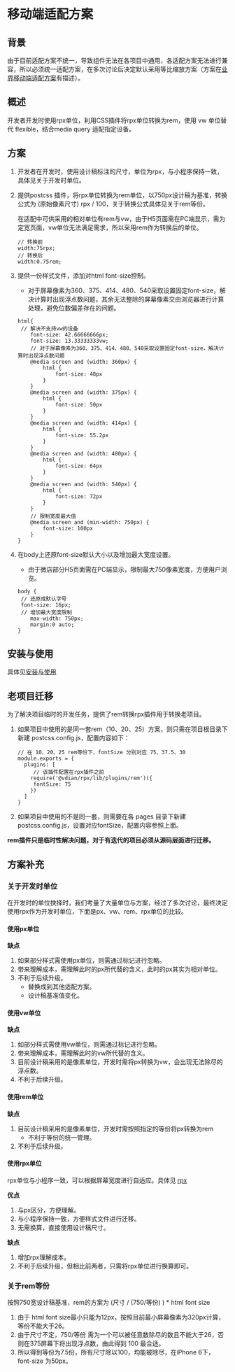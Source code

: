 # 移动端适配方案

## 背景

由于目前适配方案不统一，导致组件无法在各项目中通用，各适配方案无法进行兼容，所以必须统一适配方案，在多次讨论后决定默认采用等比缩放方案（方案在[业界移动端适配方案](./docs/industryi-adaptation.md)有描述）。

## 概述

开发者开发时使用rpx单位，利用CSS插件将rpx单位转换为rem，使用 vw 单位替代 flexible，结合media query 适配指定设备。

## 方案

1. 开发者在开发时，使用设计稿标注的尺寸，单位为rpx，与小程序保持一致，具体见关于开发时单位。

2. 提供postcss 插件，将rpx单位转换为rem单位，以750px设计稿为基准，转换公式为  (原始像素尺寸) rpx / 100，关于转换公式具体见关于rem等份。

   在适配中可供采用的相对单位有rem与vw，由于H5页面需在PC端显示，需为定宽页面，vw单位无法满足需求，所以采用rem作为转换后的单位。

   ```
   // 转换前
   width:75rpx;
   // 转换后
   width:0.75rem;
   ```

3. 提供一份样式文件，添加对html font-size控制。

   - 对于屏幕像素为360、375、414、480、540采取设置固定font-size，解决计算时出现浮点数问题，其余无法整除的屏幕像素交由浏览器进行计算处理，避免位数偏差存在的问题。

   ```
   html{
   	// 解决不支持vw的设备
       font-size: 42.66666666px;
       font-size: 13.33333333vw;
       // 对于屏幕像素为360、375、414、480、540采取设置固定font-size，解决计算时出现浮点数问题
       @media screen and (width: 360px) {
           html {
               font-size: 48px
           }
       }
       @media screen and (width: 375px) {
           html {
               font-size: 50px
           }
       }
       @media screen and (width: 414px) {
           html {
               font-size: 55.2px
           }
       }
       @media screen and (width: 480px) {
           html {
               font-size: 64px
           }
       }
       @media screen and (width: 540px) {
           html {
               font-size: 72px
           }
       }
       // 限制宽度最大值
       @media screen and (min-width: 750px) {
           font-size: 100px
       }
   }
   ```

4. 在body上还原font-size默认大小以及增加最大宽度设置。

   - 由于微店部分H5页面需在PC端显示，限制最大750像素宽度，方便用户浏览。

   ```
   body {
   	// 还原成默认字号
   	font-size: 16px;
   	// 增加最大宽度限制
       max-width: 750px;
       margin:0 auto;
   }
   ```

## 安装与使用

具体见[安装与使用](./docs/installation.md)

## 老项目迁移

为了解决项目临时的开发任务，提供了rem转换rpx插件用于转换老项目。

1. 如果项目中使用的是同一套rem（10、20、25）方案，则只需在项目根目录下新建 postcss.config.js，配置内容如下：

   ```
   // 在 10、20、25 rem等份下，fontSize 分别对应 75、37.5、30
   module.exports = {
     plugins: [
     	// 该插件配置在rpx插件之前
       require('@vdian/rpx/lib/plugins/rem')({
       	fontSize: 75
       })
     ]
   }
   ```

2. 如果项目中使用的不是同一套，则需要在各 pages 目录下新建 postcss.config.js，设置对应fontSize，配置内容参照上面。

**rem插件只是临时性解决问题，对于有迭代的项目必须从源码层面进行迁移。**

## 方案补充

### 关于开发时单位

在开发时的单位抉择时，我们考量了大量单位与方案，经过了多次讨论，最终决定使用rpx作为开发时单位，下面是px、vw、rem、rpx单位的比较。

#### 使用px单位

**缺点**

1. 如果部分样式需使用px单位，则需通过标记进行忽略。
2. 带来理解成本，需理解此时的px所代替的含义，此时的px其实为相对单位。
3. 不利于后续升级。
   - 替换成到其他适配方案。
   - 设计稿基准值变化。

#### 使用vw单位

**缺点**

1. 如部分样式需使用vw单位，则需通过标记进行忽略。
2. 带来理解成本，需理解此时的vw所代替的含义。
3. 目前设计稿采用的是像素单位，开发时需将px转换为vw，会出现无法除尽的浮点数。
4. 不利于后续升级。

#### 使用rem单位

**缺点**

1. 目前设计稿采用的是像素单位，开发时需按照指定的等份将px转换为rem
   - 不利于等份的统一管理。
2. 不利于后续升级。

#### 使用rpx单位

rpx单位与小程序一致，可以根据屏幕宽度进行自适应。具体见 [rpx](https://developers.weixin.qq.com/miniprogram/dev/framework/view/wxss.html)

**优点**

1. 与px区分，方便理解。
2. 与小程序保持一致，方便样式文件进行迁移。
3. 无需换算，直接使用设计稿尺寸。

**缺点**

1. 增加rpx理解成本。
2. 不利于后续升级，但相比前两者，只需将rpx单位进行换算即可。

### 关于rem等份

按照750宽设计稿基准，rem的方案为 (尺寸 /  (750/等份) ) * html font size

1. 由于 html font size最小只能为12px，按照目前最小屏幕像素为320px计算，等份不能大于26。
2. 由于尺寸不定，750/等份 需为一个可以被任意数除尽的数且不能大于26，否则在375屏幕下将出现浮点数，由此得到 100 最合适。
3. 所以得到等份为7.5份，所有尺寸除以100，均能被除尽，在iPhone 6下，font-size 为50px。

